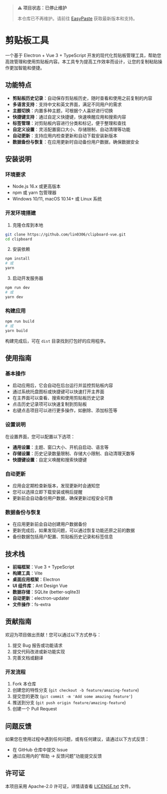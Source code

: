 > **⚠️ 项目状态：已停止维护**
> 
> 本仓库已不再维护。请前往 [EasyPaste](https://github.com/lin0306/EasyPaste) 获取最新版本和支持。
# 剪贴板工具

一个基于 Electron + Vue 3 + TypeScript 开发的现代化剪贴板管理工具，帮助您高效管理和使用剪贴板内容。本工具专为提高工作效率而设计，让您的复制粘贴操作更加智能和便捷。

## 功能特点

- **剪贴板历史记录**：自动保存剪贴板历史，随时查看和使用之前复制的内容
- **多语言支持**：支持中文和英文界面，满足不同用户的需求
- **主题切换**：内置多种主题，可根据个人喜好进行切换
- **快捷键支持**：通过自定义快捷键，快速唤醒应用和搜索内容
- **标签管理**：对剪贴板内容进行分类和标记，便于整理和查找
- **自定义设置**：灵活配置窗口大小、存储限制、自动清理等功能
- **自动更新**：支持应用内检查更新和自动下载安装新版本
- **数据备份与恢复**：在应用更新时自动备份用户数据，确保数据安全

## 安装说明

### 环境要求

- Node.js 16.x 或更高版本
- npm 或 yarn 包管理器
- Windows 10/11, macOS 10.14+ 或 Linux 系统

### 开发环境搭建

1. 克隆仓库到本地

```bash
git clone https://github.com/lin0306/clipboard-vue.git
cd clipboard
```

2. 安装依赖

```bash
npm install
# 或
yarn
```

3. 启动开发服务器

```bash
npm run dev
# 或
yarn dev
```

### 构建应用

```bash
npm run build
# 或
yarn build
```

构建完成后，可在 `dist` 目录找到打包好的应用程序。

## 使用指南

### 基本操作

- 启动应用后，它会自动在后台运行并监控剪贴板内容
- 通过系统托盘图标或快捷键可以快速打开主界面
- 在主界面可以查看、搜索和使用剪贴板历史记录
- 点击历史记录项可以快速复制到剪贴板
- 右键点击项目可以进行更多操作，如删除、添加标签等

### 设置说明

在设置界面，您可以配置以下选项：

- **通用设置**：主题、窗口大小、开机自启动、语言等
- **存储设置**：历史记录数量限制、存储大小限制、自动清理天数等
- **快捷键设置**：自定义唤醒和搜索快捷键

### 自动更新

- 应用会定期检查新版本，发现更新时会通知您
- 您可以选择立即下载安装或稍后提醒
- 更新前会自动备份用户数据，确保更新过程安全可靠

### 数据备份与恢复

- 在应用更新前会自动创建用户数据备份
- 更新完成后，如果发现问题，可以通过恢复功能还原之前的数据
- 备份数据包括用户配置、剪贴板历史记录和标签信息

## 技术栈

- **前端框架**：Vue 3 + TypeScript
- **构建工具**：Vite
- **桌面应用框架**：Electron
- **UI 组件库**：Ant Design Vue
- **数据存储**：SQLite (better-sqlite3)
- **自动更新**：electron-updater
- **文件操作**：fs-extra

## 贡献指南

欢迎为项目做出贡献！您可以通过以下方式参与：

1. 提交 Bug 报告或功能请求
2. 提交代码改进或新功能实现
3. 完善文档或翻译

### 开发流程

1. Fork 本仓库
2. 创建您的特性分支 (`git checkout -b feature/amazing-feature`)
3. 提交您的更改 (`git commit -m 'Add some amazing feature'`)
4. 推送到分支 (`git push origin feature/amazing-feature`)
5. 创建一个 Pull Request

## 问题反馈

如果您在使用过程中遇到任何问题，或有任何建议，请通过以下方式反馈：

- 在 GitHub 仓库中提交 Issue
- 通过应用内的"帮助 -> 反馈问题"功能提交反馈

## 许可证

本项目采用 Apache-2.0 许可证，详情请查看 [LICENSE.txt](./LICENSE.txt) 文件。
